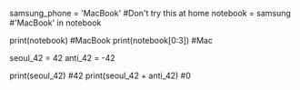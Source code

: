 samsung_phone = 'MacBook' #Don't try this at home
notebook = samsung #'MacBook' in notebook

print(notebook) #MacBook
print(notebook[0:3]) #Mac

seoul_42 = 42
anti_42 = -42

print(seoul_42) #42
print(seoul_42 + anti_42) #0
